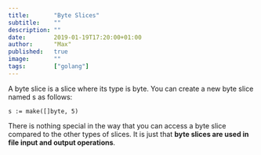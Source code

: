 ```yaml
---
title:       "Byte Slices"
subtitle:    ""
description: ""
date:        2019-01-19T17:20:00+01:00
author:      "Max"
published:   true
image:       ""
tags:        ["golang"]
---
```


A byte slice is a slice where its type is byte. You can create a new byte slice named s as follows:

```
s := make([]byte, 5) 
```

There is nothing special in the way that you can access a byte slice compared to the other types of slices. It is just that **byte slices are used in file input and output operations**.